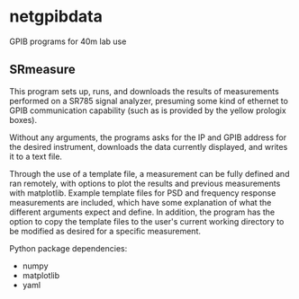netgpibdata
===========

GPIB programs for 40m lab use

SRmeasure
---------
This program sets up, runs, and downloads the results of measurements performed on a SR785 signal analyzer, presuming some kind of ethernet to GPIB communication capability (such as is provided by the yellow prologix boxes). 

Without any arguments, the programs asks for the IP and GPIB address for the desired instrument, downloads the data currently displayed, and writes it to a text file. 

Through the use of a template file, a measurement can be fully defined and ran remotely, with options to plot the results and previous measurements with matplotlib. Example template files for PSD and frequency response measurements are included, which have some explanation of what the different arguments expect and define. In addition, the program has the option to copy the template files to the user's current working directory to be modified as desired for a specific measurement. 

Python package dependencies:
- numpy
- matplotlib
- yaml 
